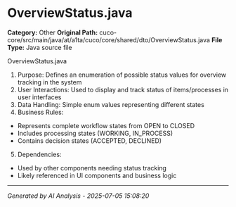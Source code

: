# OverviewStatus.java

**Category:** Other
**Original Path:** cuco-core/src/main/java/at/a1ta/cuco/core/shared/dto/OverviewStatus.java
**File Type:** Java source file

OverviewStatus.java
1. Purpose: Defines an enumeration of possible status values for overview tracking in the system
2. User Interactions: Used to display and track status of items/processes in user interfaces
3. Data Handling: Simple enum values representing different states
4. Business Rules:
- Represents complete workflow states from OPEN to CLOSED
- Includes processing states (WORKING, IN_PROCESS)
- Contains decision states (ACCEPTED, DECLINED)
5. Dependencies:
- Used by other components needing status tracking
- Likely referenced in UI components and business logic

---
*Generated by AI Analysis - 2025-07-05 15:08:20*
